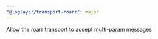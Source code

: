```yaml
---
"@loglayer/transport-roarr": major
---
```


Allow the roarr transport to accept multi-param messages
